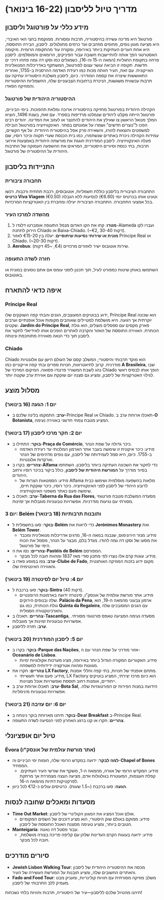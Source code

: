 # מדריך טיול לליסבון (16-22 בינואר)

## מידע כללי על פורטוגל וליסבון
פורטוגל היא מדינה עשירה בהיסטוריה, תרבות ומסורות. ממוקמת בחצי האי האיברי, היא מציעה מגוון נופים, מחופים מוזהבים ועד כרמים מתגלגלים. ליסבון, הבירה התוססת, היא אחת הערים העתיקות ביותר באירופה, ומקורה עוד מהתקופה הרומית. מיקומה האסטרטגי הפך אותה להתיישבות חשובה עבור הפיניקים, הרומאים והמוסלמים. ליסבון פרחה בתקופת התגליות (המאה ה-15 וה-16), כשמגלים כמו וסקו דה גמה פתחו דרכי ים חדשות. תקופה זו הביאה עושר עצום לפורטוגל, המשתקף באדריכלות המנואלינית האייקונית. עם זאת, העיר חוותה מכות כמו רעידת האדמה ההרסנית ב-1755, ואחריה התאוששות שיצרה את קסמה המודרני. כיום, ליסבון משלבת היסטוריה עתיקה עם תרבות עכשווית משגשגת, הניכרת ברחובות הצבעוניים שלה, החשמליות ההיסטוריות והמוזיקה הפאדו.

### ההיסטוריה היהודית של פורטוגל
הקהילה היהודית בפורטוגל מחזיקה בהיסטוריה ארוכה ומלאת תהפוכות. בימי הביניים, פורטוגל הייתה מקלט ליהודים שנמלטו מרדיפות בספרד. עם זאת, בשנת 1496, הוציא המלך מנואל הראשון צו שאילץ את היהודים להתנצר או לעזוב את המדינה. יהודים רבים הפכו ל"נוצרים חדשים" ושמרו על אמונתם בסתר. האינקוויזיציה בפורטוגל הובילה למשפטים והוצאות להורג, והשאירה פרק אפל בהיסטוריה היהודית. על אף הקשיים, עמידות הקהילה ניכרת באתרים שנשתמרו, כמו בית הכנסת שערי תקווה וכיכר רוסיו, שם פעלה האינקוויזיציה. ליסבון המודרנית חוגגת את מורשתה היהודית באמצעות אירועי תרבות, בתי כנסת וסיורים היסטוריים, המראים את ההשפעה העמוקה של התרבות היהודית על ההיסטוריה של פורטוגל.

## התניידות בליסבון
### תחבורה ציבורית
התחבורה הציבורית בליסבון כוללת חשמליות, אוטובוסים, רכבת תחתית ורכבות. רכשו **כרטיס Viva Viagem** (€0.50) וטעינו אותו בכרטיס יומי (€6.60) לנסיעות ללא הגבלה בכל אמצעי התחבורה. התחבורה הציבורית יעילה ומחברת בין האטרקציות המרכזיות.

### מהשדה למרכז העיר
1. **מטרו**: קחו את הקו האדום מנמל התעופה אומברטו דלגדו ל-Alameda ועברו לקו הירוק לתחנת Chiado או Baixa-Chiado. (~€2, 30-40 דקות).
2. **מונית או שירותי נסיעות שיתופיים**: יעלה בין €15-20 לאזור Príncipe Real או Chiado. (~20-30 דקות).
3. **Aerobus**: שירות אוטובוס ישיר לאזורים מרכזיים (€4, ~45 דקות).

### חזרה לשדה התעופה
השתמשו באותן שיטות כמפורט לעיל, תוך תכנון לזמני עומס אם אתם נוסעים במונית או באוטובוס.

## איפה כדאי להתארח
### Príncipe Real
ידוע בבוטיקים המעוצבים, הגנים והבתי קפה השוקקים שלו, Príncipe Real הוא שכונה יוקרתית אך רגועה. היא מושלמת למטיילים שאוהבים מקומות אוכל אופנתיים וערבים שקטים. **Jardim do Príncipe Real**, פארק מקסים עם ספסלים מוצלים, הוא גולת הכותרת. האווירה התוססת של האזור והקרבה לאתרים הופכים אותו לאידיאלי לחקור את ליסבון תוך כדי הנאה מאווירה מתוחכמת ונינוחה.

### Chiado
Chiado הוא מוקד תרבותי והיסטורי, המשלב קסם של העולם הישן עם אלגנטיות מודרנית. קרוב לתיאטראות, חנויות ספרים ובתי קפה אייקוניים כמו **A Brasileira**, שבו נהג לשבת המשורר פרננדו פסואה. המיקום המרכזי של Chiado הופך אותו לבסיס ראשי לגילוי האטרקציות של ליסבון, ומציע גם סצנה יום שוקקת וגם אווירת ערב שקטה יותר.

## מסלול מוצע
### יום 1: הגעה (16 בינואר)
- **ערב**: התמקמו בלינה שלכם ב-Príncipe Real או Chiado. תאכלו ארוחת ערב ב-**O Botanista**, המציע מטבח צמחי חדשני באווירה נעימה.

### יום 2: חקר מרכז ליסבון (17 בינואר)
- **בוקר**: התחילו ב-**Praça do Comércio**, כיכר גדולה על שפת הנהר.
  - *מידע*: כיכר איקונית זו שימשה בעבר אתר הארמון המלכותי עד רעידת האדמה ב-1755. כיום, היא סמל לעמידותה של ליסבון, עם נופים מדהימים של הנהר וארקדות אלגנטיות.
- **צהריים**: בקרו ב-**Alfama** כדי לחקור את השכונה העתיקה ביותר בליסבון. השתתפו בסיור מודרך על **המורשת היהודית של ליסבון**, כולל ביקור בכיכר רוסיו ורחוב היהודים.
  - *מידע*: הסמטאות הצרות של Alfama מלאות בהשפעה מוסלמית ושימשו כבית לרובע היהודי של ליסבון לפני האינקוויזיציה. כיכר רוסיו, כיכר שוקקת חיים, שימשה פעם כאתר משפטי האינקוויזיציה.
- **ערב**: תאכלו ב-**Taberna da Rua das Flores**, מסעדה המשלבת מטבח פורטוגזי מסורתי עם נגיעות מודרניות. אפשרויות טבעוניות מוגבלות אך זמינות.

### יום 3: Belém ותובנות תרבותיות (18 בינואר)
- **בוקר**: סעו בחשמלית ל-**Belém** כדי לראות את **Jerónimos Monastery** ואת **Belém Tower**.
  - *מידע*: מנזר הירונימוס, שנבנה במאה ה-16, מדגים אדריכלות מנואלינית ומכבד את מסעו של וסקו דה גמה להודו. מגדל בלם, מבצר על הנהר, מסמל את הכוח הימי של פורטוגל.
- **צהריים**: נסו את ה-**Pastéis de Belém** המפורסם.
  - *מידע*: עוגות קרם אלו נוצרו לפי מתכון סודי מאז 1837 ומהוות חובה לכל מבקר.
- **ערב**: צפו במופע פאדו ב-**Clube de Fado**, מקום ידוע בזכות המוזיקה האותנטית והאווירה האינטימית שלו.

### יום 4: טיול יום לסינטרה (19 בינואר)
- **בוקר**: סעו ברכבת ל-**Sintra** (40 דקות).
  - *מידע*: אתר מורשת עולמית של אונסק"ו, סינטרה ידועה בארמונות הרומנטיים שלה ובנופים הירוקים. **Palácio da Pena**, ארמון צבעוני מהמאה ה-19, הוא גולת הכותרת, כמו גם **Quinta da Regaleira**, עם הגנים המסובכים שלה והארכיטקטורה הסמלית.
- **צהריים**: תאכלו ב-**Tascantiga**, מסעדה נעימה המציעה טאפס פורטוגזי מסורתי. אפשרויות טבעוניות זמינות אך מוגבלות.
- **ערב**: חזרה לליסבון.

### יום 5: ליסבון המודרנית (20 בינואר)
- **בוקר**: בקרו ב-**Parque das Nações**, אזור מודרני על שפת הנהר עם ה-**Oceanário de Lisboa**.
  - *מידע*: האקווריום המקורה הגדול ביותר באירופה, מציג מערכות אקולוגיות ימיות מגוונות ומהווה אטרקציה ידידותית למשפחה.
- **צהריים**: חקרו את **LX Factory**, מתחם אופנתי של חנויות, בתי קפה וחללי אמנות.
  - *מידע*: פעם אתר תעשייתי, LX Factory הוא כיום מרכז יצירתי, המציע בוטיקים ייחודיים, אומנות רחוב תוססת ואפשרויות אוכל מצוינות.
- **ערב**: תאכלו ארוחת ערב ב-**Bota Sal**, הידועה במנות הפירות ים הפורטוגזיות שלה. אפשרויות טבעוניות מינימליות.

### יום 6: יום עזיבה (21 בינואר)
- **בוקר**: תיהנו מארוחת בוקר נינוחה ב-**Dear Breakfast** ב-Príncipe Real.
- **צהריים**: חקרו או קנו ברגע האחרון לפני הנסיעה לשדה התעופה.

## טיול יום אופציונלי
### Évora (אתר מורשת עולמית של אונסק"ו)
- **למה לבקר**: ידועה במקדש הרומי שלה, חומות ימי הביניים וה-**Chapel of Bones** המפחיד.
  - *מידע*: המקדש הרומי של אוורה, מהמאה ה-1, משקף את שורשי העיר העתיקים. קפלת העצמות, המעוטרת בגולגולות אדם, מציעה הצצה מצמררת אך מרתקת לפרקטיקות דתיות מהמאה ה-16.
- **הגעה**: סעו ברכבת (~1.5 שעות). כרטיסים עולים כ-€12 לכל כיוון.

## מסעדות ומאכלים שחובה לנסות
- **Time Out Market**: אולם אוכל המציג את המגוון הקולינרי של ליסבון.
  - *מידע*: ממוקם באולם שוק היסטורי, הוא מציע דוכנים של השפים המקומיים הטובים ביותר, ומציע טעימה מסצנת האוכל התוססת של ליסבון.
- **Manteigaria**: עבור פסטל דה נאטה.
  - *מידע*: ידועה בעוגות הקרם העדינות שלהן עם קליפה פריכה בצורה מושלמת, חובה לכל מבקר.

## סיורים מודרכים
- **Jewish Lisbon Walking Tour**: מכסה את ההיסטוריה היהודית של ליסבון והאתרים החשובים שלה, ומציע תובנות על המורשת העשירה של העיר.
- **Fado and Food Tour**: משלב מוזיקה מסורתית עם חוויות קולינריות, ומעניק מבט מעמיק ללב התרבותי של ליסבון.

תיהנו מהטיול שלכם לליסבון—עיר של היסטוריה, תרבות וחוויות בלתי נשכחות!

